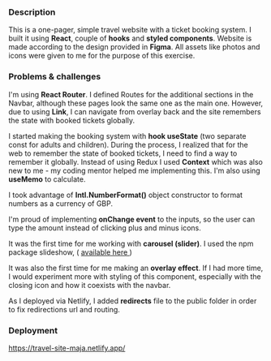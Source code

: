 ### Description

This is a one-pager, simple travel website with a ticket booking system. I built it using <b>React</b>, couple of <b>hooks</b> and <b>styled components</b>. Website is made according to the design provided in <b>Figma</b>. All assets like photos and icons were given to me for the purpose of this exercise. 

### Problems & challenges

I'm using <b>React Router</b>. I defined Routes for the additional sections in the Navbar, although these pages look the same one as the main one. However, due to using <b>Link</b>, I can navigate from overlay back and the site remembers the state with booked tickets globally.

I started making the booking system with <b>hook useState</b> (two separate const for adults and children). During the process, I realized that for the web to remember the state of booked tickets, I need to find a way to remember it globally. Instead of using Redux I used <b>Context</b> which was also new to me - my coding mentor helped me implementing this. I'm also using <b>useMemo</b> to calculate. 

I took advantage of <b>Intl.NumberFormat()</b> object constructor to format numbers as a currency of GBP. 

I'm proud of implementing <b>onChange event</b> to the inputs, so the user can type the amount instead of clicking plus and minus icons. 

It was the first time for me working with <b>carousel (slider)</b>. I used the npm package slideshow, ( <a href="https://react-slideshow-image.netlify.app/?path=/story/introduction--page"   target="_blank"> available here </a> )

It was also the first time for me making an <b>overlay effect</b>. If I had more time, I would experiment more with styling of this component, especially with the closing icon and how it coexists with the navbar.

As I deployed via Netlify, I added <b>redirects</b> file to the public folder in order to fix redirections url and routing.

### Deployment

https://travel-site-maja.netlify.app/
